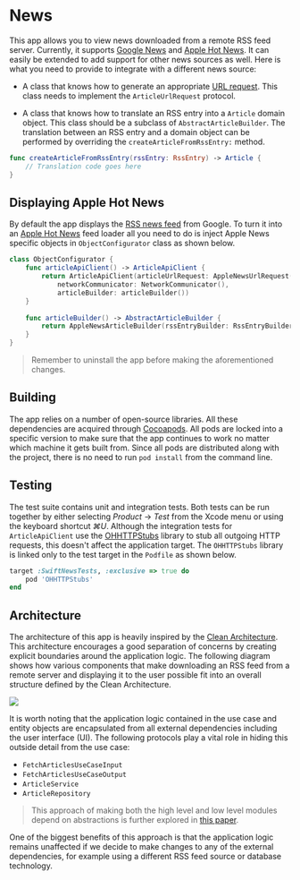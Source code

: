 News
====

This app allows you to view news downloaded from a remote RSS feed server. Currently, it supports [Google News](https://news.google.com/) and [Apple Hot News](http://www.apple.com/hotnews/). It can easily be extended to add support for other news sources as well. Here is what you need to provide to integrate with a different news source:

* A class that knows how to generate an appropriate [URL request](https://developer.apple.com/library/mac/documentation/Cocoa/Reference/Foundation/Classes/NSURLRequest_Class/). This class needs to implement the `ArticleUrlRequest` protocol.

* A class that knows how to translate an RSS entry into a `Article` domain object. This class should be a subclass of `AbstractArticleBuilder`. The translation between an RSS entry and a domain object can be performed by overriding the `createArticleFromRssEntry:` method.

```swift
func createArticleFromRssEntry(rssEntry: RssEntry) -> Article {
	// Translation code goes here
}

```

## Displaying Apple Hot News

By default the app displays the [RSS news feed](http://news.google.com/?output=rss) from Google. To turn it into an [Apple Hot News](https://www.apple.com/main/rss/hotnews/hotnews.rss) feed loader all you need to do is inject Apple News specific objects in `ObjectConfigurator` class as shown below.

```swift
class ObjectConfigurator {
    func articleApiClient() -> ArticleApiClient {
        return ArticleApiClient(articleUrlRequest: AppleNewsUrlRequest(),
            networkCommunicator: NetworkCommunicator(),
            articleBuilder: articleBuilder())
    }
    
    func articleBuilder() -> AbstractArticleBuilder {
        return AppleNewsArticleBuilder(rssEntryBuilder: RssEntryBuilder())
    }
}
```

> Remember to uninstall the app before making the aforementioned changes.

## Building

The app relies on a number of open-source libraries. All these dependencies are acquired through [Cocoapods](https://cocoapods.org/). All pods are locked into a specific version to make sure that the app continues to work no matter which machine it gets built from. Since all pods are distributed along with the project, there is no need to run `pod install` from the command line.

## Testing

The test suite contains unit and integration tests. Both tests can be run together by either selecting _Product_ -> _Test_ from the Xcode menu or using the keyboard shortcut _⌘U_. Although the integration tests for `ArticleApiClient` use the [OHHTTPStubs](https://github.com/AliSoftware/OHHTTPStubs) library to stub all outgoing HTTP requests, this doesn't affect the application target. The `OHHTTPStubs` library is linked only to the test target in the `Podfile` as shown below.

```ruby
target :SwiftNewsTests, :exclusive => true do
    pod 'OHHTTPStubs'
end
```

## Architecture

The architecture of this app is heavily inspired by the [Clean Architecture](http://goo.gl/1EgMwV). This architecture encourages a good separation of concerns by creating explicit boundaries around the application logic. The following diagram shows how various components that make downloading an RSS feed from a remote server and displaying it to the user possible fit into an overall structure defined by the Clean Architecture.

![](https://cloud.githubusercontent.com/assets/115379/8519073/ce78dd4c-239d-11e5-8cf4-ee8c65e66da0.png)

It is worth noting that the application logic contained in the use case and entity objects are encapsulated from all external dependencies including the user interface (UI). The following protocols play a vital role in hiding this outside detail from the use case:

* `FetchArticlesUseCaseInput`
* `FetchArticlesUseCaseOutput`
* `ArticleService`
* `ArticleRepository`

> This approach of making both the high level and low level modules depend on abstractions is further explored in [this paper](http://www.objectmentor.com/resources/articles/dip.pdf).

One of the biggest benefits of this approach is that the application logic remains unaffected if we decide to make changes to any of the external dependencies, for example using a different RSS feed source or database technology.
